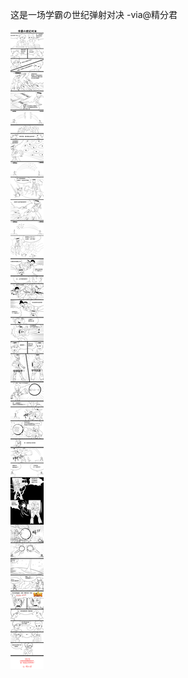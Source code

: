 这是一场学霸の世纪弹射对决 -via@精分君

![c45033ab79e042978bf64e9061d199ed.jpg](https://raw.githubusercontent.com/wxlzmt/cdn1/master/ext/qw/groups/30096/c45033ab79e042978bf64e9061d199ed.jpg)

